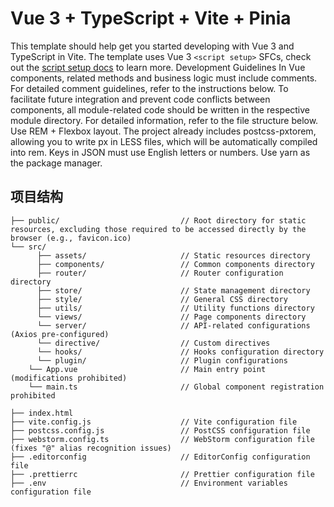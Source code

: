 # Vue 3 + TypeScript + Vite + Pinia

This template should help get you started developing with Vue 3 and TypeScript in Vite. The template uses Vue 3 `<script setup>` SFCs, check out the [script setup docs](https://v3.vuejs.org/api/sfc-script-setup.html#sfc-script-setup) to learn more.
Development Guidelines
In Vue components, related methods and business logic must include comments. For detailed comment guidelines, refer to the instructions below.
To facilitate future integration and prevent code conflicts between components, all module-related code should be written in the respective module directory. For detailed information, refer to the file structure below.
Use REM + Flexbox layout. The project already includes postcss-pxtorem, allowing you to write px in LESS files, which will be automatically compiled into rem.
Keys in JSON must use English letters or numbers.
Use yarn as the package manager.
## 项目结构
```shell
├── public/                           // Root directory for static resources, excluding those required to be accessed directly by the browser (e.g., favicon.ico)
└── src/
      ├── assets/                     // Static resources directory
      ├── components/                 // Common components directory
      ├── router/                     // Router configuration directory
      ├── store/                      // State management directory
      ├── style/                      // General CSS directory
      ├── utils/                      // Utility functions directory
      └── views/                      // Page components directory
      └── server/                     // API-related configurations (Axios pre-configured)
      └── directive/                  // Custom directives
      └── hooks/                      // Hooks configuration directory
      └── plugin/                     // Plugin configurations
    └── App.vue                       // Main entry point (modifications prohibited)
    └── main.ts                       // Global component registration prohibited
  
├── index.html
├── vite.config.js                    // Vite configuration file
├── postcss.config.js                 // PostCSS configuration file
├── webstorm.config.ts                // WebStorm configuration file (fixes "@" alias recognition issues)
├── .editorconfig                     // EditorConfig configuration file
├── .prettierrc                       // Prettier configuration file
├── .env                              // Environment variables configuration file

```
